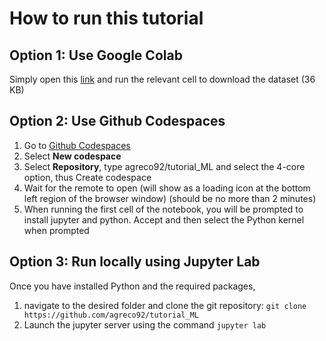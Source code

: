 # How to run this tutorial

## Option 1: Use Google Colab

Simply open this [link](https://colab.research.google.com/github/agreco92/tutorial_ML/blob/main/tutorial.ipynb) and run the relevant cell to download the dataset (36 KB)

## Option 2: Use Github Codespaces

1. Go to [Github Codespaces](https://github.com/codespaces "link")
2. Select **New codespace**
3. Select **Repository**, type agreco92/tutorial_ML and select the 4-core option, thus Create codespace
4. Wait for the remote to open (will show as a loading icon at the bottom left region of the browser window) (should be no more than 2 minutes)
5. When running the first cell of the notebook, you will be prompted to install jupyter and python. Accept and then select the Python kernel when prompted

## Option 3: Run locally using Jupyter Lab

Once you have installed Python and the required packages,

1. navigate to the desired folder and clone the git repository: `git clone https://github.com/agreco92/tutorial_ML`
2. Launch the jupyter server using the command `jupyter lab`
